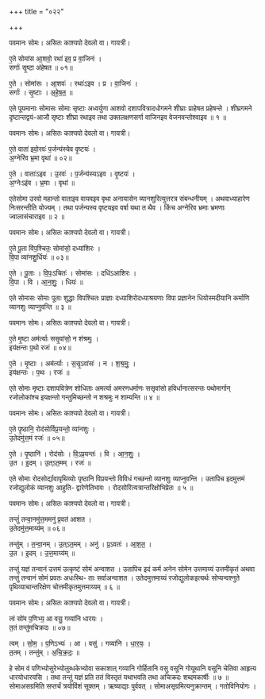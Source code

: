 +++
title = "०२२"

+++


पवमानः सोमः। असितः काश्यपो देवलो वा। गायत्री।

ए॒ते सोमा॑स आ॒शवो॒ रथा॑ इव॒ प्र वा॒जिनः॑ ।  
सर्गाः॑ सृ॒ष्टा अ॑हेषत ॥ ०१॥

ए॒ते । सोमा॑सः । आ॒शवः॑ । रथाः॑ऽइव । प्र । वा॒जिनः॑ ।  
सर्गाः॑ । सृ॒ष्टाः । अ॒हे॒ष॒त॒ ॥

एते पूयमानाः सोमासः सोमाः सृष्टाः अध्वर्युणा आशवो दशापवित्रादधोगमने शीघ्राः प्राहेषत प्रहेषन्ते । शीघ्रगमने दृष्टान्तद्वयं-आजौ सृष्टाः शीघ्रा रथाइव तथा उक्तलक्षणसर्गा वाजिनइव वेजनवन्तोश्वाइव ॥ १ ॥

पवमानः सोमः। असितः काश्यपो देवलो वा। गायत्री।

ए॒ते वाता॑ इवो॒रवः॑ प॒र्जन्य॑स्येव वृ॒ष्टयः॑ ।  
अ॒ग्नेरि॑व भ्र॒मा वृथा॑ ॥ ०२॥

ए॒ते । वाताः॑ऽइव । उ॒रवः॑ । प॒र्जन्य॑स्यऽइव । वृ॒ष्टयः॑ ।  
अ॒ग्नेःऽइ॑व । भ्र॒माः । वृथा॑ ॥

एतेसोमा उरवो महान्तो वाताइव वायवइव वृथा अनायासेन व्यानशुरित्युत्तरत्र संबन्धनीयम् । अथवाध्याहारेण निःसरन्तीति योज्यम् । तथा पर्जन्यस्य वृष्टयइव वर्षा यथा त थैव । किंच अग्नेरिव भ्रमाः भ्रमणाः ज्वालासंचाराइव ॥ २ ॥

पवमानः सोमः। असितः काश्यपो देवलो वा। गायत्री।

ए॒ते पू॒ता वि॑प॒श्चितः॒ सोमा॑सो॒ दध्या॑शिरः ।  
वि॒पा व्या॑नशु॒र्धियः॑ ॥ ०३॥

ए॒ते । पू॒ताः । वि॒पः॒ऽचितः॑ । सोमा॑सः । दधि॑ऽआशिरः ।  
वि॒पा । वि । आ॒न॒शुः॒ । धियः॑ ॥

एते सोमासः सोमाः पूताः शुद्धाः विपश्चितः प्राज्ञाः दध्याशिरोदध्याश्रयणाः विपा प्रज्ञानेन धियोस्मदीयानि कर्माणि व्यानशुः व्याप्नुवन्ति ॥ ३ ॥

पवमानः सोमः। असितः काश्यपो देवलो वा। गायत्री।

ए॒ते मृ॒ष्टा अम॑र्त्याः ससृ॒वांसो॒ न श॑श्रमुः ।  
इय॑क्षन्तः प॒थो रजः॑ ॥ ०४॥

ए॒ते । मृ॒ष्टाः । अम॑र्त्याः । स॒सृ॒ऽवांसः॑ । न । श॒श्र॒मुः॒ ।  
इय॑क्षन्तः । प॒थः । रजः॑ ॥

एते सोमाः मृष्टाः दशापवित्रेण शोधिताः अमर्त्या अमरणधर्माणः ससृवांसो हविर्धानात्सरन्तः पथोमार्गान् रजोलोकांश्च इयक्षन्तो गन्तुमिच्छन्तो न शश्रमुः न शाम्यन्ति ॥ ४ ॥

पवमानः सोमः। असितः काश्यपो देवलो वा। गायत्री।

ए॒ते पृ॒ष्ठानि॒ रोद॑सोर्विप्र॒यन्तो॒ व्या॑नशुः ।  
उ॒तेदमु॑त्त॒मं रजः॑ ॥ ०५॥

ए॒ते । पृ॒ष्ठानि॑ । रोद॑सोः । वि॒ऽप्र॒यन्तः॑ । वि । आ॒न॒शुः॒ ।  
उ॒त । इ॒दम् । उ॒त्ऽत॒मम् । रजः॑ ॥

एते सोमाः रोदसोर्द्यावापृथिव्योः पृष्ठानि विप्रयन्तो विविधं गच्छन्तो व्यानशुः व्याप्नुवन्ति । उतापिच इदमुत्तमं रजोद्युलोकं व्यानशुः आहुति- द्वारेणेतिभावः । रोदसोरित्यत्रान्तरिक्षोभिप्रेतः ॥ ५ ॥

पवमानः सोमः। असितः काश्यपो देवलो वा। गायत्री।

तन्तुं॑ तन्वा॒नमु॑त्त॒ममनु॑ प्र॒वत॑ आशत ।  
उ॒तेदमु॑त्त॒माय्य॑म् ॥ ०६॥

तन्तु॑म् । त॒न्वा॒नम् । उ॒त्ऽत॒मम् । अनु॑ । प्र॒ऽवतः॑ । आ॒श॒त॒ ।  
उ॒त । इ॒दम् । उ॒त्त॒माय्य॑म् ॥

तन्तुं यज्ञं तन्वानं उत्तमं उत्कृष्टं सोमं अन्वाशत । उतापिच इदं कर्म अनेन सोमेन उत्तमाय्यं उत्तमीकृतं अथवा तन्तुं तन्वानं सोमं प्रवतः अधःस्थि- ताः सर्वाअन्वाशत । उतेदमुत्तमाय्यं रजोद्युलोकइत्यर्थः सोप्यन्वश्नुते पृथिव्याचान्तरिक्षेण चोत्तमीकृतमुत्तमाय्यम् ॥ ६ ॥

पवमानः सोमः। असितः काश्यपो देवलो वा। गायत्री।

त्वं सो॑म प॒णिभ्य॒ आ वसु॒ गव्या॑नि धारयः ।  
त॒तं तन्तु॑मचिक्रदः ॥ ०७॥

त्वम् । सो॒म॒ । प॒णिऽभ्यः॑ । आ । वसु॑ । गव्या॑नि । धा॒र॒यः॒ ।  
त॒तम् । तन्तु॑म् । अ॒चि॒क्र॒दः॒ ॥

हे सोम वं पणिभ्योसुरेभ्योलुब्धकेभ्योवा सकाशात् गव्यानि गोर्हितानि वसु वसूनि गोयूथानि वसूनि चेतिवा आहृत्य धारयोधारयसि । तथा तन्तुं यज्ञं प्रति ततं विस्तृतं यथाभवति तथा अचिक्रदः शब्दमकार्षीः ॥ ७ ॥सोमाअसग्रमिति सप्तर्चं त्रयोविंशं सूक्तम् । ऋष्याद्याः पुर्ववत् । सोमाअसृग्रमित्यनुक्रान्तम् । गतोविनियोगः ।